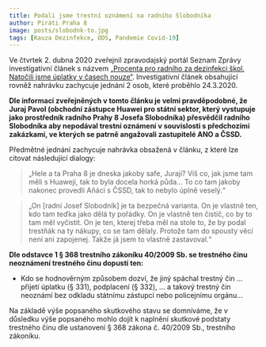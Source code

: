 ```yaml
---
title: Podali jsme trestní oznámení na radního Slobodníka
author: Piráti Praha 8
image: posts/slobodnk-to.jpg
tags: [Kauza Dezinfekce, ODS, Pandemie Covid-19]
---
```


Ve čtvrtek 2. dubna 2020 zveřejnil zpravodajský portál Seznam Zprávy investigativní článek s názvem [„Procenta pro radního za dezinfekci škol. Natočili jsme úplatky v časech nouze“](https://www.seznamzpravy.cz/clanek/procenta-pro-radniho-za-dezinfekci-skol-natocili-jsme-uplatky-v-casech-nouze-97328?fbclid=IwAR2ett1NmUllSOS9BvTnH04uoaxXBtRTAYO8BHAW3f98dXdap0lVLhO6YGU). Investigativní článek obsahující rovněž nahrávku zachycuje jednání 2 osob, které proběhlo 24.3.2020.

**Dle informací zveřejněných v tomto článku je velmi pravděpodobné, že Juraj Pavol (obchodní zástupce Huawei pro státní sektor, který vystupuje jako prostředník radního Prahy 8 Josefa Slobodníka) přesvědčil radního Slobodníka aby nepodával trestní oznámení v souvislosti s předchozími zakázkami, ve kterých se patrně angažovali zastupitelé ANO a ČSSD.**

Předmětné jednání zachycuje nahrávka obsažená v článku, z které lze citovat následující dialogy:
> „Hele a ta Praha 8 je dneska jakoby safe, Juraji? Víš co, jak jsme tam měli s Huawejí, tak to byla docela horká půda… To co tam jakoby nakonec provedli Aňáci s ČSSD, tak to nebylo úplně veselý.“

> „On [radní Josef Slobodník] je ta bezpečná varianta. On je vlastně ten, kdo tam teďka jako dělá ty pořádky. On je vlastně ten čistič, co by to tam měl vyčistit. On je ten, kterej třeba měl na stole to, že by podal trestňák na ty nákupy, co se tam dělaly. Protože tam do spousty věcí není ani zapojenej. Takže já jsem to vlastně zastavoval.“

**Dle odstavce 1 § 368 trestního zákoníku 40/2009 Sb. se trestného činu neoznámení trestného činu dopustí ten:**
- Kdo se hodnověrným způsobem dozví, že jiný spáchal trestný čin … přijetí úplatku (§ 331), podplacení (§ 332), … a takový trestný čin neoznámí bez odkladu státnímu zástupci nebo policejnímu orgánu...

Na základě výše popsaného skutkového stavu se domníváme, že v důsledku výše popsaného mohlo dojít k naplnění skutkové podstaty trestného činu dle ustanovení § 368 zákona č. 40/2009 Sb., trestního zákoníku.
